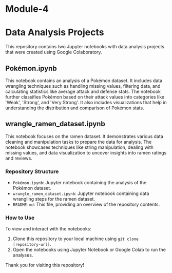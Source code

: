 # Module-4
# Data Analysis Projects

This repository contains two Jupyter notebooks with data analysis projects that were created using Google Colaboratory.

## Pokémon.ipynb

This notebook contains an analysis of a Pokémon dataset. It includes data wrangling techniques such as handling missing values, filtering data, and calculating statistics like average attack and defense stats. The notebook further classifies Pokémon based on their attack values into categories like 'Weak', 'Strong', and 'Very Strong'. It also includes visualizations that help in understanding the distribution and comparison of Pokémon stats.

## wrangle_ramen_dataset.ipynb

This notebook focuses on the ramen dataset. It demonstrates various data cleaning and manipulation tasks to prepare the data for analysis. The notebook showcases techniques like string manipulation, dealing with missing values, and data visualization to uncover insights into ramen ratings and reviews.

### Repository Structure

- `Pokémon.ipynb`: Jupyter notebook containing the analysis of the Pokémon dataset.
- `wrangle_ramen_dataset.ipynb`: Jupyter notebook containing data wrangling steps for the ramen dataset.
- `README.md`: This file, providing an overview of the repository contents.

### How to Use

To view and interact with the notebooks:
1. Clone this repository to your local machine using `git clone [repository-url]`.
2. Open the notebooks using Jupyter Notebook or Google Colab to run the analyses.

Thank you for visiting this repository!

